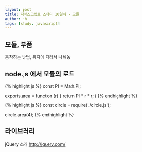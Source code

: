```yaml
---
layout: post
title: 자바스크립트 스터디 10일차 - 모듈
author: jh
tags: [study, javascript]
---
```

## 모듈, 부품
동작하는 방법, 취지에 따라서 나눠놓.

## node.js 에서 모듈의 로드
{% highlight js %}
const PI = Math.PI;

exports.area = function (r) {
    return PI * r * r;
}
{% endhighlight %}

{% highlight js %}
const circle = require('./circle.js');

circle.area(4);
{% endhighlight %}

## 라이브러리
jQuery 소개
http://jquery.com/
